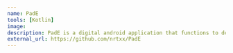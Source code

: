 ```yaml
---
name: PadE
tools: [Kotlin]
image:
description: PadE is a digital android application that functions to detect diseases in rice plants based on the rice images. The rice image is entered into the PadE application and PadE will display what diseases are being received by the rice plant and the advice given for the rice.
external_url: https://github.com/nrtxx/PadE
---
```

